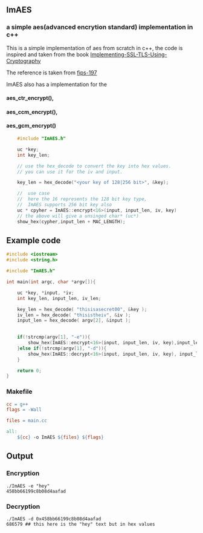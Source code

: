 ## ImAES
### a simple aes(advanced encrytion standard) implementation in c++

This is a simple implementation of aes from scratch in c++, the code is inspired and taken from the book [Implementing-SSL-TLS-Using-Cryptography](https://www.amazon.com/Implementing-SSL-TLS-Using-Cryptography-ebook/dp/B004IK9TVO)

The reference is taken from [fips-197](https://csrc.nist.gov/files/pubs/fips/197/final/docs/fips-197.pdf)

ImAES also has a implementation for the 
#### aes_ctr_encrypt(), 
#### aes_ccm_encrypt(), 
#### aes_gcm_encrypt()


```c++
    #include "ImAES.h"

    uc *key;
    int key_len;

    // use the hex_decode to convert the key into hex values.
    // you can use it for the iv and input.

    key_len = hex_decode("<your key of 128|256 bit>", &key);

    //  use case
    //  here the 16 represents the 128 bit key type,
    //  ImAES supports 256 bit key also
    uc * cpyher = ImAES::encrypt<16>(input, input_len, iv, key)
    // the above will give a unsinged char* (uc*)
    show_hex(cypher,input_len + MAC_LENGTH);
```
## Example code
```c++
#include <iostream>
#include <string.h>

#include "ImAES.h"

int main(int argc, char *argv[]){

    uc *key, *input, *iv;
    int key_len, input_len, iv_len;

    key_len = hex_decode( "thisisasecret00", &key );
    iv_len = hex_decode( "thisistheiv", &iv );
    input_len = hex_decode( argv[2], &input );
     

    if(!strcmp(argv[1], "-e")){
        show_hex(ImAES::encrypt<16>(input, input_len, iv, key),input_len + MAC_LENGTH);
    }else if(!strcmp(argv[1], "-d")){
        show_hex(ImAES::decrypt<16>(input, input_len, iv, key), input_len - MAC_LENGTH);
    }

    return 0;
}
```
### Makefile
```mk
cc = g++
flags = -Wall

files = main.cc

all:
	${cc} -o ImAES ${files} ${flags}
```

## Output
### Encryption
```term
./ImAES -e "hey"
458bb66199c8b08d4aafad
```
### Decryption
```term
./ImAES -d 0x458bb66199c8b08d4aafad
686579 ## this here is the "hey" text but in hex values
```